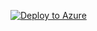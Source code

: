 [![Deploy to Azure](https://aka.ms/deploytoazurebutton)](https://portal.azure.com/#create/Microsoft.Template/uri/https%3A%2F%2Fraw.githubusercontent.com%2FTheAlistairRoss%2FMicrosoftSentinel%2FLog-Collection-Workshop%2FLabs%2FLog%2520Collection%2520and%2520Splitting%2520Workshop%2520-%2520Chats%2520and%2520Hacks%25202023%2FBuild%2Fmain.json
)